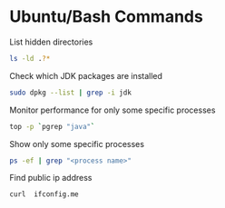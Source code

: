 # Ubuntu/Bash Commands

List hidden directories

```bash
ls -ld .?*
```

Check which JDK packages are installed

```bash
sudo dpkg --list | grep -i jdk
```

Monitor performance for only some specific processes

```bash
top -p `pgrep "java"`
```

Show only some specific processes

```bash
ps -ef | grep "<process name>"
```

Find public ip address

```bash
curl  ifconfig.me
```
